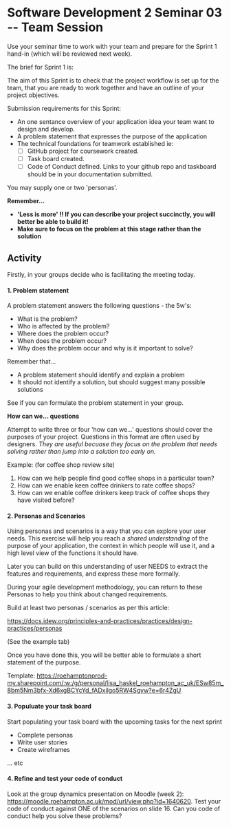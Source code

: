 # Software Development 2 Seminar 03 -- Team Session

Use your seminar time to work with your team and prepare for the Sprint 1 hand-in (which will be reviewed next week).

The brief for Sprint 1 is:

The aim of this Sprint is to check that the project workflow is set up for the team, that you are ready to work together and have an outline of your project objectives.

Submission requirements for this Sprint:

- An one sentance overview of your application idea your team want to design and develop.
- A problem statement that expresses the purpose of the application 
- The technical foundations for teamwork established ie:
  - [ ] GitHub project for coursework created.
  - [ ] Task board created.
  - [ ] Code of Conduct defined.
Links to your github repo and taskboard should be in your documentation submitted.

You may supply one or two 'personas'.


__Remember...__

- __'Less is more' !!  If you can describe your project succinctly, you will better be able to build it!__
- __Make sure to focus on the problem at this stage rather than the solution__



## Activity

Firstly, in your groups decide who is facilitating the  meeting today.

#### 1. Problem statement

A problem statement answers the following questions - the 5w's:

 - What is the problem?
 - Who is affected by the problem?
 - Where does the problem occur?
 - When does the problem occur?
 - Why does the problem occur and why is it important to solve?

Remember that...

 - A problem statement should identify and explain a problem​
 - It should not identify a solution, but should suggest many possible solutions

See if you can formulate the problem statement in your group.


__How can we... questions__

Attempt to write three or four 'how can we...' questions should cover the purposes of your project. Questions in this format are often used by designers. _They are useful becuase they focus on the problem that needs solving rather than jump into a solution too early on._

Example:
(for coffee shop review site)
1. How can we help people find good coffee shops in a particular town?
2. How can we enable keen coffee drinkers to rate coffee shops?
3. How can we enable coffee drinkers keep track of coffee shops they have visited before?

#### 2. Personas and Scenarios

Using personas and scenarios is a way that you can explore your user needs.  This exercise will help you reach a *shared understanding* of the purpose of your application, the context in which people will use it, and a high level view of the functions it should have.  

Later you can build on this understanding of user NEEDS to extract the features and requirements, and express these more formally.

During your agile development methodology, you can return to these Personas to help you think about changed requirements.

Build at least two personas / scenarios as per this article:

https://docs.idew.org/principles-and-practices/practices/design-practices/personas  

(See the example tab)

Once you have done this, you will be better able to formulate a short statement of the purpose.

Template: https://roehamptonprod-my.sharepoint.com/:w:/g/personal/lisa_haskel_roehampton_ac_uk/ESw85m_8bm5Nm3bfx-Xd6xgBCYcYd_fADxilgo5RW4Sgyw?e=6r4ZgU


#### 3. Populuate your task board

Start populating your task board with the upcoming tasks for the next sprint

 * Complete personas
 * Write user stories
 * Create wireframes
 
... etc

#### 4. Refine and test your code of conduct

Look at the group dynamics presentation on Moodle (week 2): https://moodle.roehampton.ac.uk/mod/url/view.php?id=1640620. 
Test your code of conduct against ONE of the scenarios on slide 16.  Can you code of conduct help you solve these problems?





